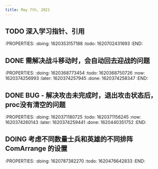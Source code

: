 ```yaml
---
title: May 7th, 2021
---
```


## TODO 深入学习指针、引用
:PROPERTIES:
:doing: 1620353157188
:todo: 1620702431693
:END:
## DONE 需解决战斗移动时，会自动回去迎战的问题
:PROPERTIES:
:doing: 1620368773454
:todo: 1620368750726
:now: 1620374256993
:later: 1620374257945
:done: 1620374258347
:END:
## DONE BUG - 解决攻击未完成时，退出攻击状态后，proc没有清空的问题
:PROPERTIES:
:doing: 1620371180725
:todo: 1620371156245
:now: 1620374260143
:later: 1620374259441
:done: 1620440351752
:END:
## DOING 考虑不同数量士兵和英雄的不同排阵 ComArrange 的设置
:PROPERTIES:
:doing: 1620787382270
:todo: 1620476642833
:END:
